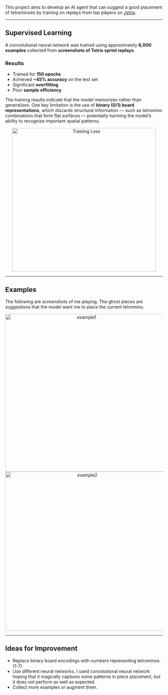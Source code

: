 
This project aims to develop an AI agent that can suggest a good placement of tetrominoes by training on replays from top players on [Jstris](https://jstris.jezevec10.com/).

---

## Supervised Learning

A convolutional neural network was trained using approximately **6,000 examples** collected from **screenshots of Tetris sprint replays**.

### Results

- Trained for **150 epochs**
- Achieved **~45% accuracy** on the test set
- Significant **overfitting**
- Poor **sample efficiency**

The training results indicate that the model memorizes rather than generalizes. One key limitation is the use of **binary (0/1) board representations**, which discards structural information — such as tetromino combinations that form flat surfaces — potentially harming the model’s ability to recognize important spatial patterns.

<p align="center">
  <img width="460" alt="Training Loss" src="https://github.com/user-attachments/assets/b5a96eb8-bfec-4df6-950e-8a0cc6904558" />
</p>

---

## Examples
The following are screenshots of me playing. The ghost pieces are suggestions that the model want me to place the current tetromino.

<p align="center">
  <img width="505" alt="example1" src="https://github.com/user-attachments/assets/767bc4d3-4e0b-4ca1-8686-baf70b16b631" />
  <img width="509" alt="example2" src="https://github.com/user-attachments/assets/2b93162d-7205-46cc-ae18-19d477d130e8" />
</p>

---

## Ideas for Improvement

- Replace binary board encodings with numbers representing tetrominos. (1-7)
- Use different neural networks. I used convolutional neural network hoping that it magically captures some patterns in piece placement, but it does not perform as well as expected.
- Collect more examples or augment them.
